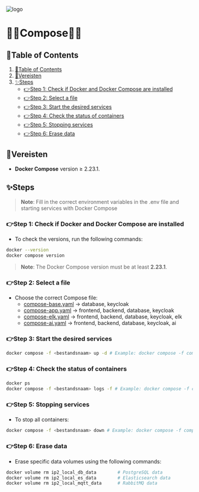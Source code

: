 ![logo](https://eliasdh.com/assets/media/images/logo-github.png)
# 💙🤍Compose🤍💙

## 📘Table of Contents

1. [📘Table of Contents](#📘table-of-contents)
2. [📝Vereisten](#📝vereisten)
3. [✨Steps](#✨steps)
      - [👉Step 1: Check if Docker and Docker Compose are installed](#👉step-1-check-if-docker-and-docker-compose-are-installed)
      - [👉Step 2: Select a file](#👉step-2-select-a-file)
      - [👉Step 3: Start the desired services](#👉step-3-start-the-desired-services)
      - [👉Step 4: Check the status of containers](#👉step-4-check-the-status-of-containers)
      - [👉Step 5: Stopping services](#👉step-5-stopping-services)
      - [👉Step 6: Erase data](#👉step-6-erase-data)


## 📝Vereisten
- **Docker Compose** version ≥ 2.23.1.

## ✨Steps

> **Note**: Fill in the correct environment variables in the .env file and starting services with Docker Compose

### 👉Step 1: Check if Docker and Docker Compose are installed

- To check the versions, run the following commands:

```bash
docker --version
docker compose version
```

> **Note**: The Docker Compose version must be at least **2.23.1**.

### 👉Step 2: Select a file

- Choose the correct Compose file:
   - [compose-base.yaml](/Compose/compose-base.yaml) -> database, keycloak
   - [compose-app.yaml](/Compose/compose-app.yaml) -> frontend, backend, database, keycloak
   - [compose-elk.yaml](/Compose/compose-elk.yaml) -> frontend, backend, database, keycloak, elk
   - [compose-ai.yaml](/Compose/compose-elk.yaml) -> frontend, backend, database, keycloak, ai

### 👉Step 3: Start the desired services

```bash
docker compose -f <bestandsnaam> up -d # Example: docker compose -f compose-full.yml up -d
```

### 👉Step 4: Check the status of containers

```bash
docker ps
docker compose -f <bestandsnaam> logs -f # Example: docker compose -f compose-full.yml logs
```

### 👉Step 5: Stopping services

- To stop all containers:
```bash
docker compose -f <bestandsnaam> down # Example: docker compose -f compose-full.yml down
```

### 👉Step 6: Erase data

- Erase specific data volumes using the following commands:
```bash
docker volume rm ip2_local_db_data        # PostgreSQL data
docker volume rm ip2_local_es_data        # Elasticsearch data
docker volume rm ip2_local_mqtt_data      # RabbitMQ data
```